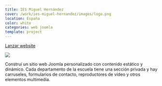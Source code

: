 ```yaml
---
title: IES Miguel Hernández
cover: /work/ies-miguel-hernandez/images/logo.png
location: España
color: white
categories: web joomla
template: project
---
```


<p class="align-center">
<a class="btn external" role="button" href="http://iesmh.edu.gva.es/" target="_blank">Lanzar website</a>
</p>

![](/work/ies-miguel-hernandez/images/1.png)

Construí un sitio web Joomla personalizado con contenido estático y dinámico. Cada departamento de la escuela tiene una sección privada y hay carruseles, formularios de contacto, reproductores de vídeo y otros elementos multimedia.

